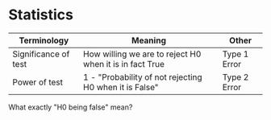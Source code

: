 # Statistics

Terminology | Meaning | Other
------------|---------|------
Significance of test | How willing we are to reject H0 when it is in fact True | Type 1 Error
Power of test | 1 - "Probability of not rejecting H0 when it is False" | Type 2 Error

What exactly "H0 being false" mean?